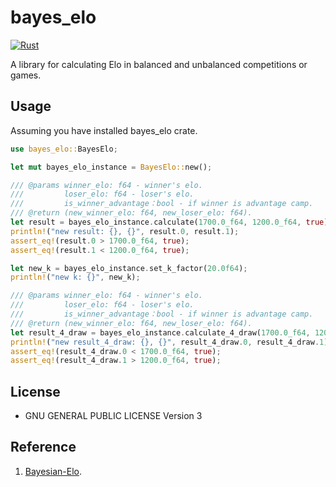 # bayes_elo

[![Rust](https://github.com/Joker2770/bayes_elo/actions/workflows/rust.yml/badge.svg)](https://github.com/Joker2770/bayes_elo/actions/workflows/rust.yml)

A library for calculating Elo in balanced and unbalanced competitions or games.

## Usage

Assuming you have installed bayes_elo crate.

```rust
use bayes_elo::BayesElo;

let mut bayes_elo_instance = BayesElo::new();

/// @params winner_elo: f64 - winner's elo.
///         loser_elo: f64 - loser's elo.
///         is_winner_advantage：bool - if winner is advantage camp.
/// @return (new_winner_elo: f64, new_loser_elo: f64).
let result = bayes_elo_instance.calculate(1700.0_f64, 1200.0_f64, true);
println!("new result: {}, {}", result.0, result.1);
assert_eq!(result.0 > 1700.0_f64, true);
assert_eq!(result.1 < 1200.0_f64, true);

let new_k = bayes_elo_instance.set_k_factor(20.0f64);
println!("new k: {}", new_k);

/// @params winner_elo: f64 - winner's elo.
///         loser_elo: f64 - loser's elo.
///         is_winner_advantage：bool - if winner is advantage camp.
/// @return (new_winner_elo: f64, new_loser_elo: f64).
let result_4_draw = bayes_elo_instance.calculate_4_draw(1700.0_f64, 1200.0_f64, true);
println!("new result_4_draw: {}, {}", result_4_draw.0, result_4_draw.1);
assert_eq!(result_4_draw.0 < 1700.0_f64, true);
assert_eq!(result_4_draw.1 > 1200.0_f64, true);
```

## License

* GNU GENERAL PUBLIC LICENSE Version 3

## Reference

1.  [Bayesian-Elo](https://www.remi-coulom.fr/Bayesian-Elo/).

